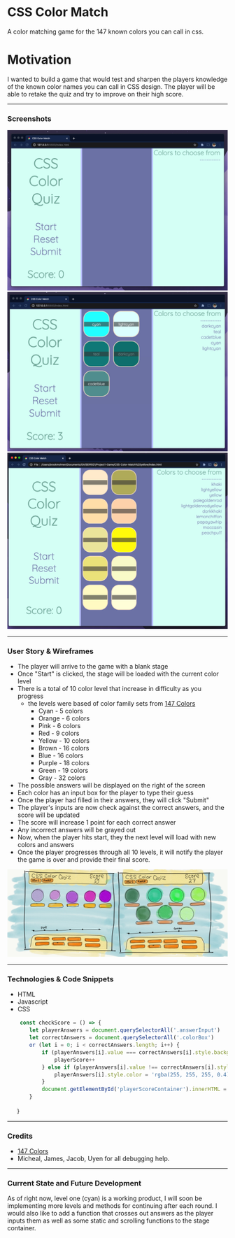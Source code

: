 # CSS Color Match 
A color matching game for the 147 known colors you can call in css.

# Motivation 
I wanted to build a game that would test and sharpen the players knowledge of the known color names you can call in CSS design. The player will be able to retake the quiz and try to improve on their high score.

---
### Screenshots
![Screenshot 1 - Cyan](assets/Scrnsht1.jpeg)
![Screenshot 2 - Cyan](assets/Scrnsht2.jpeg)
![Screenshot 1 - Yellow](assets/Scrnsht3.jpeg)

---
### User Story & Wireframes
* The player will arrive to the game with a blank stage
* Once "Start" is clicked, the stage will be loaded with the current color level
* There is a total of 10 color level that increase in difficulty as you progress
  - the levels were based of color family sets from [147 Colors](http://www.colors.commutercreative.com/grid/)
    - Cyan   - 5 colors
    - Orange - 6 colors
    - Pink   - 6 colors
    - Red    - 9 colors
    - Yellow - 10 colors
    - Brown  - 16 colors
    - Blue   - 16 colors
    - Purple - 18 colors 
    - Green  - 19 colors
    - Gray   - 32 colors
* The possible answers will be displayed on the right of the screen
* Each color has an input box for the player to type their guess
* Once the player had filled in their answers, they will click "Submit"
* The player's inputs are now check against the correct answers, and the score will be updated
* The score will increase 1 point for each correct answer
* Any incorrect answers will be grayed out
* Now, when the player hits start, they the next level will load with new colors and answers
* Once the player progresses through all 10 levels, it will notify the player the game is over and provide their final score.

![wireframe](assets/wireframe.jpg)

---
### Technologies & Code Snippets
* HTML
* Javascript
* CSS
 
 ```js
     const checkScore = () => {
        let playerAnswers = document.querySelectorAll('.answerInput')
        let correctAnswers = document.querySelectorAll('.colorBox')
        or (let i = 0; i < correctAnswers.length; i++) {
            if (playerAnswers[i].value === correctAnswers[i].style.backgroundColor) {
                playerScore++
            } else if (playerAnswers[i].value !== correctAnswers[i].style.backgroundColor) {
                playerAnswers[i].style.color = 'rgba(255, 255, 255, 0.4)'
            }
            document.getElementById('playerScoreContainer').innerHTML = `Score: ${playerScore}`
        }
        
    }
```
---
### Credits
* [147 Colors](http://www.colors.commutercreative.com/grid/)
* Micheal, James, Jacob, Uyen for all debugging help.
 
---
### Current State and Future Development
As of right now, level one (cyan) is a working product, I will soon be implementing more levels and methods for continuing after each round. I would also like to add a function that crosses out answers as the player inputs them as well as some static and scrolling functions to the stage container.


